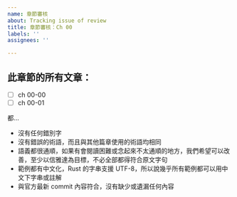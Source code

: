 ```yaml
---
name: 章節審核
about: Tracking issue of review
title: 章節審核：Ch 00
labels: ''
assignees: ''

---
```


## 此章節的所有文章：

- [ ] ch 00-00
- [ ] ch 00-01

都...
- 沒有任何錯別字
- 沒有錯誤的術語，而且與其他篇章使用的術語均相同
- 語義都很通順，如果有會閱讀困難或念起來不太通順的地方，我們希望可以改善，至少以信雅達為目標，不必全部都得符合原文字句
- 範例都有中文化，Rust 的字串支援 UTF-8，所以說幾乎所有範例都可以用中文下字串或註解
- 與官方最新 commit 內容符合，沒有缺少或遺漏任何內容
